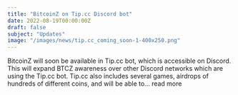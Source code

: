 ```yaml
---
title: "BitcoinZ on Tip.cc Discord bot"
date: 2022-08-19T00:00:00Z
draft: false
subject: "Updates"
image: "/images/news/tip.cc_coming_soon-1-400x250.png"
---
```


BitcoinZ will soon be available in Tip.cc bot, which is accessible on Discord. This will expand BTCZ awareness over other Discord networks which are using the Tip.cc bot. Tip.cc also includes several games, airdrops of hundreds of different coins, and will be able to...
read more
